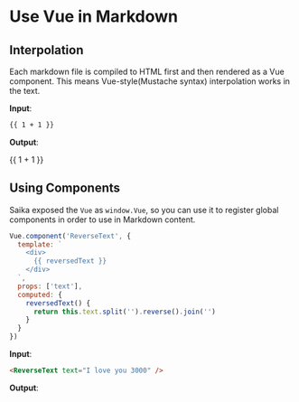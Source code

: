 # Use Vue in Markdown

## Interpolation

Each markdown file is compiled to HTML first and then rendered as a Vue component. This means Vue-style(Mustache syntax) interpolation works in the text.

__Input__:

```markdown
{{ 1 + 1 }}
```

__Output__:

{{ 1 + 1 }}

## Using Components

Saika exposed the `Vue` as `window.Vue`, so you can use it to register global components in order to use in Markdown content.

```js
Vue.component('ReverseText', {
  template: `
    <div>
      {{ reversedText }}
    </div>
  `,
  props: ['text'],
  computed: {
    reversedText() {
      return this.text.split('').reverse().join('')
    }
  }
})
```

__Input__:

```markdown
<ReverseText text="I love you 3000" />
```

__Output__:

<ReverseText text="I love you 3000" />
